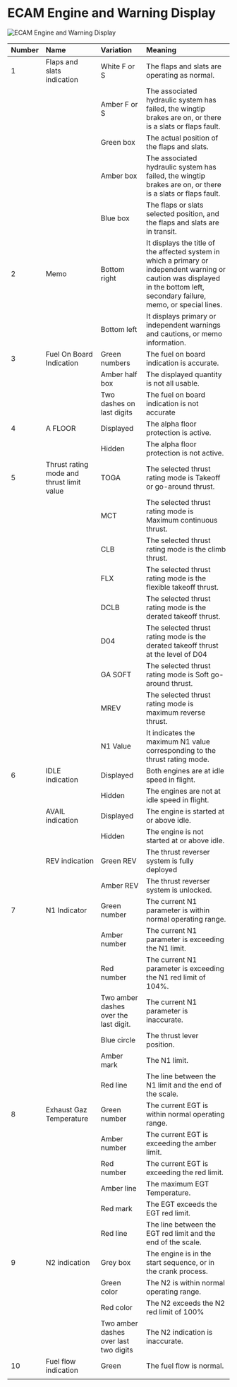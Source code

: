 # ECAM Engine and Warning Display

![ECAM Engine and Warning Display](e-wd.png "ECAM Engine and Warning
Display")

| Number | Name                                      | Variation                             | Meaning                                                                                                                                                                        |
|:-------|:------------------------------------------|:--------------------------------------|:-------------------------------------------------------------------------------------------------------------------------------------------------------------------------------|
| 1      | Flaps and slats indication                | White F or S                          | The flaps and slats are operating as normal.                                                                                                                                   |
|        |                                           | Amber F or S                          | The associated hydraulic system has failed, the wingtip brakes are on, or there is a slats or flaps fault.                                                                     |
|        |                                           | Green box                             | The actual position of the flaps and slats.                                                                                                                                    |
|        |                                           | Amber box                             | The associated hydraulic system has failed, the wingtip brakes are on, or there is a slats or flaps fault.                                                                     |
|        |                                           | Blue box                              | The flaps or slats selected position, and the flaps and slats are in transit.                                                                                                  |
| 2      | Memo                                      | Bottom right                          | It displays the title of the affected system in which a primary or independent warning or caution was displayed in the bottom left, secondary failure, memo, or special lines. |
|        |                                           | Bottom left                           | It displays primary or independent warnings and cautions, or memo information.                                                                                                 |
| 3      | Fuel On Board Indication                  | Green numbers                         | The fuel on board indication is accurate.                                                                                                                                      |
|        |                                           | Amber half box                        | The displayed quantity is not all usable.                                                                                                                                      |
|        |                                           | Two dashes on last digits             | The fuel on board indication is not accurate                                                                                                                                   |
| 4      | A FLOOR                                   | Displayed                             | The alpha floor protection is active.                                                                                                                                          |
|        |                                           | Hidden                                | The alpha floor protection is not active.                                                                                                                                      |
| 5      | Thrust rating mode and thrust limit value | TOGA                                  | The selected thrust rating mode is Takeoff or go-around thrust.                                                                                                                |
|        |                                           | MCT                                   | The selected thrust rating mode is Maximum continuous thrust.                                                                                                                  |
|        |                                           | CLB                                   | The selected thrust rating mode is the climb thrust.                                                                                                                           |
|        |                                           | FLX                                   | The selected thrust rating mode is the flexible takeoff thrust.                                                                                                                |
|        |                                           | DCLB                                  | The selected thrust rating mode is the derated takeoff thrust.                                                                                                                 |
|        |                                           | D04                                   | The selected thrust rating mode is the derated takeoff thrust at the level of D04                                                                                              |
|        |                                           | GA SOFT                               | The selected thrust rating mode is Soft go-around thrust.                                                                                                                      |
|        |                                           | MREV                                  | The selected thrust rating mode is maximum reverse thrust.                                                                                                                     |
|        |                                           | N1 Value                              | It indicates the maximum N1 value corresponding to the thrust rating mode.                                                                                                     |
| 6      | IDLE indication                           | Displayed                             | Both engines are at idle speed in flight.                                                                                                                                      |
|        |                                           | Hidden                                | The engines are not at idle speed in flight.                                                                                                                                   |
|        | AVAIL indication                          | Displayed                             | The engine is started at or above idle.                                                                                                                                        |
|        |                                           | Hidden                                | The engine is not started at or above idle.                                                                                                                                    |
|        | REV indication                            | Green REV                             | The thrust reverser system is fully deployed                                                                                                                                   |
|        |                                           | Amber REV                             | The thrust reverser system is unlocked.                                                                                                                                        |
| 7      | N1 Indicator                              | Green number                          | The current N1 parameter is within normal operating range.                                                                                                                     |
|        |                                           | Amber number                          | The current N1 parameter is exceeding the N1 limit.                                                                                                                            |
|        |                                           | Red number                            | The current N1 parameter is exceeding the N1 red limit of 104%.                                                                                                                |
|        |                                           | Two amber dashes over the last digit. | The current N1 parameter is inaccurate.                                                                                                                                        |
|        |                                           | Blue circle                           | The thrust lever position.                                                                                                                                                     |
|        |                                           | Amber mark                            | The N1 limit.                                                                                                                                                                  |
|        |                                           | Red line                              | The line between the N1 limit and the end of the scale.                                                                                                                        |
| 8      | Exhaust Gaz Temperature                   | Green number                          | The current EGT is within normal operating range.                                                                                                                              |
|        |                                           | Amber number                          | The current EGT is exceeding the amber limit.                                                                                                                                  |
|        |                                           | Red number                            | The current EGT is exceeding the red limit.                                                                                                                                    |
|        |                                           | Amber line                            | The maximum EGT Temperature.                                                                                                                                                   |
|        |                                           | Red mark                              | The EGT exceeds the EGT red limit.                                                                                                                                             |
|        |                                           | Red line                              | The line between the EGT red limit and the end of the scale.                                                                                                                   |
| 9      | N2 indication                             | Grey box                              | The engine is in the start sequence, or in the crank process.                                                                                                                  |
|        |                                           | Green color                           | The N2 is within normal operating range.                                                                                                                                       |
|        |                                           | Red color                             | The N2 exceeds the N2 red limit of 100%                                                                                                                                        |
|        |                                           | Two amber dashes over last two digits | The N2 indication is inaccurate.                                                                                                                                               |
| 10     | Fuel flow indication                      | Green                                 | The fuel flow is normal.                                                                                                                                                       |
|        |                                           |                                       |                                                                                                                                                                                |


